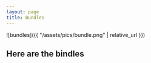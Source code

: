 ```yaml
---
layout: page
title: Bundles
---
```


![bundles]({{ "/assets/pics/bundle.png" | relative_url }})

## Here are the bindles

